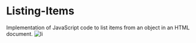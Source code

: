 # Listing-Items

Implementation of JavaScript code to list items from an object in an HTML document.
![li](https://github.com/Jovanka13/Listing-Items/assets/95030102/cae8b7d0-517d-42d5-9367-8b552ea5fb64)
